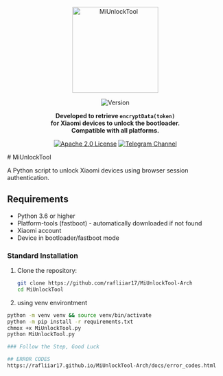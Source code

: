 <div align="center">

  <a href="https://github.com/offici5l/MiUnlockTool/releases/latest"><img src="https://img.shields.io/badge/MiUnlockTool-%23FF6900?style=flat&logo=xiaomi&logoColor=white" alt="MiUnlockTool" style="width: 200px; vertical-align: middle;" /> </a><br>

  <img src="https://img.shields.io/github/v/release/offici5l/MiUnlockTool?style=flat&label=Version&labelColor=black&color=brightgreen" alt="Version" /><br><p style="font-weight: bold;">Developed to retrieve <code>encryptData(token)</code>
  <br>
  for Xiaomi devices to unlock the bootloader.
  <br>
  Compatible with all platforms.</p>
 
  <a href="./LICENSE"><img src="https://img.shields.io/badge/License-Apache%202.0-blue.svg" alt="Apache 2.0 License" /></a>
  <a href="https://t.me/Offici5l_Channel"><img src="https://img.shields.io/badge/Telegram-%230077B5?style=flat&logo=telegram&logoColor=white" alt="Telegram Channel" /></a>
  
</div>
# MiUnlockTool

A Python script to unlock Xiaomi devices using browser session authentication.

## Requirements

- Python 3.6 or higher
- Platform-tools (fastboot) - automatically downloaded if not found
- Xiaomi account
- Device in bootloader/fastboot mode


### Standard Installation

1. Clone the repository:
   ```bash
   git clone https://github.com/rafliiar17/MiUnlockTool-Arch
   cd MiUnlockTool
2. using venv environtment 
  ``` bash
  python -m venv venv && source venv/bin/activate
  python -m pip install -r requirements.txt
  chmox +x MiUnlockTool.py
  python MiUnlockTool.py

### Follow the Step, Good Luck

## ERROR CODES 
https://rafliiar17.github.io/MiUnlockTool-Arch/docs/error_codes.html